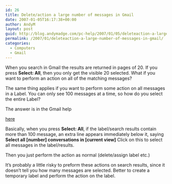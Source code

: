 ```yaml
---
id: 26
title: Delete/action a large number of messages in Gmail
date: 2007-01-05T16:17:38+00:00
author: AndyM
layout: post
guid: http://blog.andymadge.com/pc-help/2007/01/05/deleteaction-a-large-number-of-messages-in-gmail/
permalink: /2007/01/deleteaction-a-large-number-of-messages-in-gmail/
categories:
  - Computers
  - Gmail
---
```

When you search in Gmail the results are returned in pages of 20. If you press **Select: All**, then you only get the visible 20 selected. What if you want to perform an action on all of the matching messages?

The same thing applies if you want to perform some action on all messages in a Label. You can only see 100 messages at a time, so how do you select the entire Label?

<!--more-->The answer is in the Gmail help 

[here](http://mail.google.com/support/bin/answer.py?answer=35088&query=delete+all&topic=&type=f&ctx=search)

Basically, when you press **Select: All**, if the label/search results contain more than 100 message, an extra line appears immediately below it, saying **Select all [number] conversations in [current view]** Click on this to select all messages in the label/results.

Then you just perform the action as normal (delete/assign label etc.)

It&#8217;s probably a little risky to preform these actions on search results, since it doesn&#8217;t tell you how many messages are selected. Better to create a temporary label and perform the action on the label.